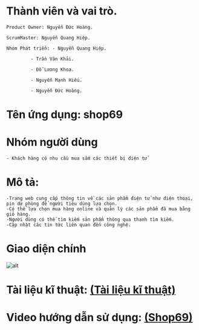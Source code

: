 # Thành viên và vai trò.
	Product Owner: Nguyễn Đức Hoàng.
	
	ScrumMaster: Nguyễn Quang Hiệp.
	
	Nhóm Phát triển: - Nguyễn Quang Hiệp.
			
			 - Trần Văn Khải.
			 
			 - Đỗ Lương Khoa.
			 
			 - Nguyễn Mạnh Hiếu.
			 
			 - Nguyễn Đức Hoàng.
	

	
# Tên ứng dụng: shop69

# Nhóm người dùng
	- Khách hàng có nhu cầu mua sắm các thiết bị điện tử
	
# Mô tả:
	-Trang web cung cấp thông tin về các sản phẩm điện tử như điện thoại, pin dự phòng để người tiêu dùng lựa chọn.
	-Có thể lựa chọn mua hàng online và quản lý các sản phẩm đã mua bằng giỏ hàng.
	-Người dùng có thể tìm kiếm sản phẩm thông qua thanh tìm kiếm.
	-Cập nhật các tin tức liên quan đến công nghệ.
# Giao diện chính 
![alt](https://www.upsieutoc.com/images/2019/05/15/Untitled33647cb82e46dacd.png)

# Tài liệu kĩ thuật: [(Tài liệu kĩ thuật)](https://docs.google.com/document/d/1kuHLork-ylbd-Cv6pVuNQbAI-GXUfJpMzN6riPOYBOk/edit)

# Video hướng dẫn sử dụng: [(Shop69)](https://youtu.be/wguf5BEqcg4)
